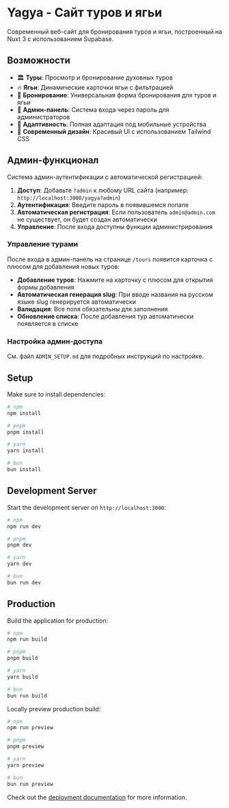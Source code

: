 # Yagya - Сайт туров и ягьи

Современный веб-сайт для бронирования туров и ягьи, построенный на Nuxt 3 с использованием Supabase.

## Возможности

- 🏛️ **Туры**: Просмотр и бронирование духовных туров
- 🔥 **Ягьи**: Динамические карточки ягьи с фильтрацией
- 📝 **Бронирование**: Универсальная форма бронирования для туров и ягьи
- 🔐 **Админ-панель**: Система входа через пароль для администраторов
- 📱 **Адаптивность**: Полная адаптация под мобильные устройства
- 🎨 **Современный дизайн**: Красивый UI с использованием Tailwind CSS

## Админ-функционал

Система админ-аутентификации с автоматической регистрацией:

1. **Доступ**: Добавьте `?admin` к любому URL сайта (например: `http://localhost:3000/yagya?admin`)
2. **Аутентификация**: Введите пароль в появившемся попапе
3. **Автоматическая регистрация**: Если пользователь `admin@admin.com` не существует, он будет создан автоматически
4. **Управление**: После входа доступны функции администрирования

### Управление турами

После входа в админ-панель на странице `/tours` появится карточка с плюсом для добавления новых туров:

- **Добавление туров**: Нажмите на карточку с плюсом для открытия формы добавления
- **Автоматическая генерация slug**: При вводе названия на русском языке slug генерируется автоматически
- **Валидация**: Все поля обязательны для заполнения
- **Обновление списка**: После добавления тур автоматически появляется в списке

### Настройка админ-доступа

См. файл `ADMIN_SETUP.md` для подробных инструкций по настройке.

## Setup

Make sure to install dependencies:

```bash
# npm
npm install

# pnpm
pnpm install

# yarn
yarn install

# bun
bun install
```

## Development Server

Start the development server on `http://localhost:3000`:

```bash
# npm
npm run dev

# pnpm
pnpm dev

# yarn
yarn dev

# bun
bun run dev
```

## Production

Build the application for production:

```bash
# npm
npm run build

# pnpm
pnpm build

# yarn
yarn build

# bun
bun run build
```

Locally preview production build:

```bash
# npm
npm run preview

# pnpm
pnpm preview

# yarn
yarn preview

# bun
bun run preview
```

Check out the [deployment documentation](https://nuxt.com/docs/getting-started/deployment) for more information.
